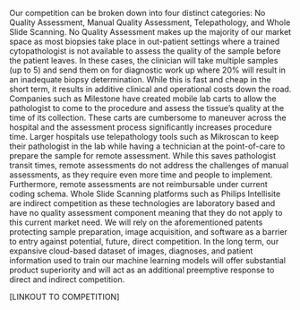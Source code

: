 Our competition can be broken down into four distinct categories: No Quality Assessment, Manual Quality Assessment, Telepathology, and Whole Slide Scanning. No Quality Assessment makes up the majority of our market space as most biopsies take place in out-patient settings where a trained cytopathologist is not available to assess the quality of the sample before the patient leaves. In these cases, the clinician will take multiple samples (up to 5) and send them on for diagnostic work up where 20% will result in an inadequate biopsy determination. While this is fast and cheap in the short term, it results in additive clinical and operational costs down the road. Companies such as Milestone have created mobile lab carts to allow the pathologist to come to the procedure and assess the tissue’s quality at the time of its collection. These carts are cumbersome to maneuver across the hospital and the assessment process significantly increases procedure time. Larger hospitals use telepathology tools such as Mikroscan to keep their pathologist in the lab while having a technician at the point-of-care to prepare the sample for remote assessment. While this saves pathologist transit times, remote assessments do not address the challenges of manual assessments, as they require even more time and people to implement. Furthermore, remote assessments are not reimbursable under current coding schema. Whole Slide Scanning platforms such as Philips Intellisite are indirect competition as these technologies are laboratory based and have no quality assessment component meaning that they do not apply to this current market need. We will rely on the aforementioned patents protecting sample preparation, image acquisition, and software as a barrier to entry against potential, future, direct competition. In the long term, our expansive cloud-based dataset of images, diagnoses, and patient information used to train our machine learning models will offer substantial product superiority and will act as an additional preemptive response to direct and indirect competition.

[LINKOUT TO COMPETITION]